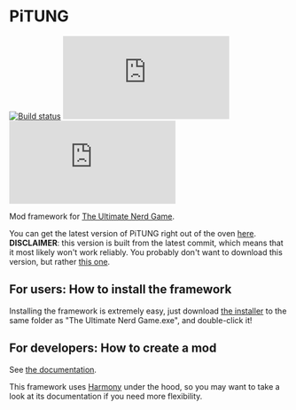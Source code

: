 # PiTUNG
[![Build status](https://ci.appveyor.com/api/projects/status/9v5a2adge9t2ysxa?svg=true)](https://ci.appveyor.com/project/pipe01/pitung)
[![PiTUNG installs](http://pipe0481.heliohost.org/pitung/getimg.php?img=installs)](http://www.pipe0481.heliohost.org/pitung/Installer.exe)
[![Latest version](http://pipe0481.heliohost.org/pitung/getimg.php?img=version)](https://github.com/pipe01/PiTUNG/releases/latest)

Mod framework for [The Ultimate Nerd Game](https://iamsodarncool.itch.io/tung).

You can get the latest version of PiTUNG right out of the oven [here](https://ci.appveyor.com/api/projects/pipe01/pitung/artifacts/bin%2FDebug%2FPiTung%20Bootstrap.dll). **DISCLAIMER**: this version is built from the latest commit, which means that it most likely won't work reliably. You probably don't want to download this version, but rather [this one](https://github.com/pipe01/PiTUNG/releases/latest).

## For users: How to install the framework

Installing the framework is extremely easy, just download [the installer](http://www.pipe0481.heliohost.org/pitung/Installer.exe) to the same folder as "The Ultimate Nerd Game.exe", and double-click it!

## For developers: How to create a mod

See [the documentation](http://pipe01.github.io/PiTUNG).

This framework uses [Harmony](https://github.com/pardeike/Harmony) under the hood, so you may want to take a look at its documentation if you need more flexibility.
